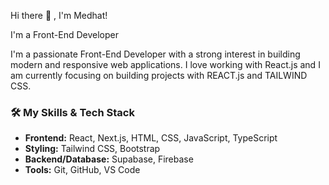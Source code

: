 Hi there 👋 , I'm Medhat!

I'm a Front-End Developer

I'm a passionate Front-End Developer with a strong interest in building modern and responsive web applications.
 I love working with React.js and I am currently focusing on building projects with REACT.js and TAILWIND CSS.


### 🛠️ My Skills & Tech Stack

- **Frontend:** React, Next.js, HTML, CSS, JavaScript, TypeScript
- **Styling:** Tailwind CSS, Bootstrap
- **Backend/Database:**  Supabase, Firebase
- **Tools:** Git, GitHub, VS Code
